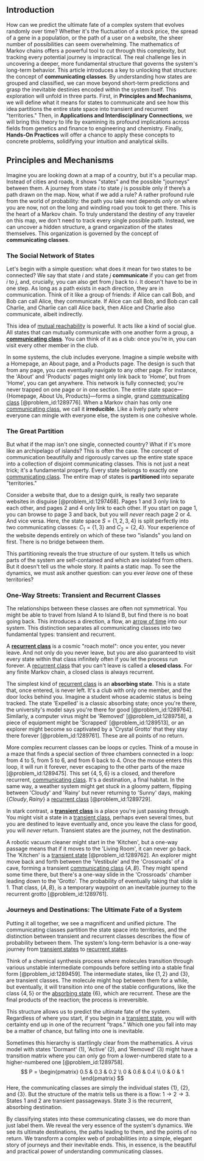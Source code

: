 ## Introduction
How can we predict the ultimate fate of a complex system that evolves randomly over time? Whether it's the fluctuation of a stock price, the spread of a gene in a population, or the path of a user on a website, the sheer number of possibilities can seem overwhelming. The mathematics of Markov chains offers a powerful tool to cut through this complexity, but tracking every potential journey is impractical. The real challenge lies in uncovering a deeper, more fundamental structure that governs the system's long-term behavior. This article introduces a key to unlocking that structure: the concept of **communicating classes**. By understanding how states are grouped and classified, we can move beyond short-term predictions and grasp the inevitable destinies encoded within the system itself. This exploration will unfold in three parts. First, in **Principles and Mechanisms**, we will define what it means for states to communicate and see how this idea partitions the entire state space into transient and recurrent "territories." Then, in **Applications and Interdisciplinary Connections**, we will bring this theory to life by examining its profound implications across fields from genetics and finance to engineering and chemistry. Finally, **Hands-On Practices** will offer a chance to apply these concepts to concrete problems, solidifying your intuition and analytical skills.

## Principles and Mechanisms

Imagine you are looking down at a map of a country, but it's a peculiar map. Instead of cities and roads, it shows "states" and the possible "journeys" between them. A journey from state $i$ to state $j$ is possible only if there’s a path drawn on the map. Now, what if we add a rule? A rather profound rule from the world of probability: the path you take next depends *only* on where you are now, not on the long and winding road you took to get there. This is the heart of a Markov chain. To truly understand the destiny of any traveler on this map, we don't need to track every single possible path. Instead, we can uncover a hidden structure, a grand organization of the states themselves. This organization is governed by the concept of **communicating classes**.

### The Social Network of States

Let's begin with a simple question: what does it mean for two states to be connected? We say that state $i$ and state $j$ **communicate** if you can get from $i$ to $j$, and, crucially, you can also get from $j$ back to $i$. It doesn't have to be in one step. As long as a path exists in each direction, they are in communication. Think of it like a group of friends: if Alice can call Bob, and Bob can call Alice, they communicate. If Alice can call Bob, and Bob can call Charlie, and Charlie can call Alice back, then Alice and Charlie also communicate, albeit indirectly.

This idea of [mutual reachability](@article_id:262979) is powerful. It acts like a kind of social glue. All states that can mutually communicate with one another form a group, a **[communicating class](@article_id:189522)**. You can think of it as a club: once you're in, you can visit every other member in the club.

In some systems, the club includes everyone. Imagine a simple website with a Homepage, an About page, and a Products page. The design is such that from any page, you can eventually navigate to any other page. For instance, the 'About' and 'Products' pages might only link back to 'Home', but from 'Home', you can get anywhere. This network is fully connected; you're never trapped on one page or in one section. The entire state space—{Homepage, About Us, Products}—forms a single, grand [communicating class](@article_id:189522) [@problem_id:1289776]. When a Markov chain has only one [communicating class](@article_id:189522), we call it **irreducible**. Like a lively party where everyone can mingle with everyone else, the system is one cohesive whole.

### The Great Partition

But what if the map isn't one single, connected country? What if it's more like an archipelago of islands? This is often the case. The concept of communication beautifully and rigorously carves up the entire state space into a collection of disjoint communicating classes. This is not just a neat trick; it's a fundamental property. Every state belongs to exactly one [communicating class](@article_id:189522). The entire map of states is **partitioned** into separate "territories."

Consider a website that, due to a design quirk, is really two separate websites in disguise [@problem_id:1297468]. Pages 1 and 3 only link to each other, and pages 2 and 4 only link to each other. If you start on page 1, you can browse to page 3 and back, but you will *never* reach page 2 or 4. And vice versa. Here, the state space $S = \{1, 2, 3, 4\}$ is split perfectly into two communicating classes: $C_1 = \{1, 3\}$ and $C_2 = \{2, 4\}$. Your experience of the website depends entirely on which of these two "islands" you land on first. There is no bridge between them.

This partitioning reveals the true structure of our system. It tells us which parts of the system are self-contained and which are isolated from others. But it doesn't tell us the whole story. It paints a static map. To see the dynamics, we must ask another question: can you ever *leave* one of these territories?

### One-Way Streets: Transient and Recurrent Classes

The relationships between these classes are often not symmetrical. You might be able to travel from Island A to Island B, but find there is no boat going back. This introduces a direction, a flow, an [arrow of time](@article_id:143285) into our system. This distinction separates all communicating classes into two fundamental types: transient and recurrent.

A **[recurrent class](@article_id:273195)** is a cosmic "roach motel": once you enter, you never leave. And not only do you never leave, but you are also guaranteed to visit every state within that class infinitely often if you let the process run forever. A [recurrent class](@article_id:273195) that you can't leave is called a **closed class**. For any finite Markov chain, a closed class is always recurrent.

The simplest kind of [recurrent class](@article_id:273195) is an **absorbing state**. This is a state that, once entered, is never left. It's a club with only one member, and the door locks behind you. Imagine a student whose academic status is being tracked. The state 'Expelled' is a classic absorbing state; once you're there, the university's model says you're there for good [@problem_id:1289764]. Similarly, a computer virus might be 'Removed' [@problem_id:1289758], a piece of equipment might be 'Scrapped' [@problem_id:1289513], or an explorer might become so captivated by a 'Crystal Grotto' that they stay there forever [@problem_id:1289761]. These are all points of no return.

More complex recurrent classes can be loops or cycles. Think of a mouse in a maze that finds a special section of three chambers connected in a loop: from 4 to 5, from 5 to 6, and from 6 back to 4. Once the mouse enters this loop, it will run it forever, never escaping to the other parts of the maze [@problem_id:1289475]. This set $\{4, 5, 6\}$ is a closed, and therefore recurrent, [communicating class](@article_id:189522). It's a destination, a final habitat. In the same way, a weather system might get stuck in a gloomy pattern, flipping between 'Cloudy' and 'Rainy' but never returning to 'Sunny' days, making $\{Cloudy, Rainy\}$ a [recurrent class](@article_id:273195) [@problem_id:1289729].

In stark contrast, a **[transient class](@article_id:272439)** is a place you're just passing through. You might visit a state in a [transient class](@article_id:272439), perhaps even several times, but you are destined to leave eventually and, once you leave the class for good, you will *never* return. Transient states are the journey, not the destination.

A robotic vacuum cleaner might start in the 'Kitchen', but a one-way passage means that if it moves to the 'Living Room', it can never go back. The 'Kitchen' is a [transient state](@article_id:260116) [@problem_id:1289762]. An explorer might move back and forth between the 'Vestibule' and the 'Crossroads' of a cave, forming a transient [communicating class](@article_id:189522) $\{A, B\}$. They might spend some time there, but there's a one-way slide in the 'Crossroads' chamber leading down to the 'Grotto'. The probability of eventually taking that slide is 1. That class, $\{A, B\}$, is a temporary waypoint on an inevitable journey to the recurrent grotto [@problem_id:1289761].

### Journeys and Destinations: The Ultimate Fate of a System

Putting it all together, we see a magnificent and unified picture. The communicating classes partition the state space into territories, and the distinction between transient and recurrent classes describes the flow of probability between them. The system's long-term behavior is a one-way journey from [transient states](@article_id:260312) to [recurrent states](@article_id:276475).

Think of a chemical synthesis process where molecules transition through various unstable intermediate compounds before settling into a stable final form [@problem_id:1289459]. The intermediate states, like $\{1, 2\}$ and $\{3\}$, are transient classes. The molecule might hop between them for a while, but eventually, it will transition into one of the stable configurations, like the class $\{4, 5\}$ or the [absorbing state](@article_id:274039) $\{6\}$, which are recurrent. These are the final products of the reaction; the process is irreversible.

This structure allows us to predict the ultimate fate of the system. Regardless of where you start, if you begin in a [transient state](@article_id:260116), you will with certainty end up in one of the recurrent "traps." Which one you fall into may be a matter of chance, but falling into one is inevitable.

Sometimes this hierarchy is startlingly clear from the mathematics. A virus model with states 'Dormant' (1), 'Active' (2), and 'Removed' (3) might have a transition matrix where you can only go from a lower-numbered state to a higher-numbered one [@problem_id:1289758].
$$
P = \begin{pmatrix}
0.5 & 0.3 & 0.2 \\
0 & 0.6 & 0.4 \\
0 & 0 & 1
\end{pmatrix}
$$
Here, the communicating classes are simply the individual states $\{1\}$, $\{2\}$, and $\{3\}$. But the structure of the matrix tells us there is a flow: $1 \to 2 \to 3$. States 1 and 2 are transient passageways. State 3 is the recurrent, absorbing destination.

By classifying states into these communicating classes, we do more than just label them. We reveal the very essence of the system's dynamics. We see its ultimate destinations, the paths leading to them, and the points of no return. We transform a complex web of probabilities into a simple, elegant story of journeys and their inevitable ends. This, in essence, is the beautiful and practical power of understanding communicating classes.